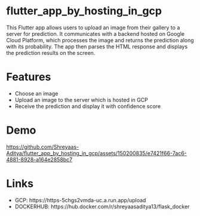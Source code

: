 # flutter_app_by_hosting_in_gcp

This Flutter app allows users to upload an image from their gallery to a server for prediction. It communicates with a backend hosted on Google Cloud Platform, which processes the image and returns the prediction along with its probability. The app then parses the HTML response and displays the prediction results on the screen.

# Features

<ul><li>Choose an image</li>
<li>Upload an image to the server which is hosted in GCP</li>
<li>Receive the prediction and display it with confidence score</li></ul>

# Demo

https://github.com/Shreyaas-Aditya/flutter_app_by_hosting_in_gcp/assets/150200835/e7421f66-7ac6-4881-8928-a164e2858bc7

# Links
<ul>
  <li> GCP: https://https-5chgs2vmda-uc.a.run.app/upload</li>
  <li> DOCKERHUB: https://hub.docker.com/r/shreyaasaditya13/flask_docker</li>
</ul>

